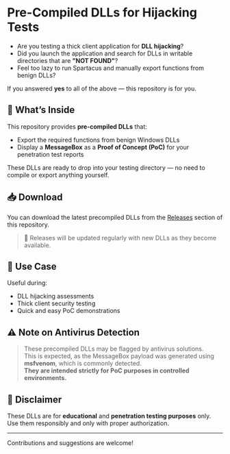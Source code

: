 # Pre-Compiled DLLs for Hijacking Tests

- Are you testing a thick client application for **DLL hijacking**?
- Did you launch the application and search for DLLs in writable directories that are **"NOT FOUND"**?
- Feel too lazy to run Spartacus and manually export functions from benign DLLs?

If you answered **yes** to all of the above — this repository is for you.

## 🔧 What’s Inside

This repository provides **pre-compiled DLLs** that:
- Export the required functions from benign Windows DLLs
- Display a **MessageBox** as a **Proof of Concept (PoC)** for your penetration test reports

These DLLs are ready to drop into your testing directory — no need to compile or export anything yourself.

## 📥 Download

You can download the latest precompiled DLLs from the [Releases](../../releases) section of this repository.

> 🔄 Releases will be updated regularly with new DLLs as they become available.

## 📌 Use Case

Useful during:
- DLL hijacking assessments
- Thick client security testing
- Quick and easy PoC demonstrations

## ⚠️ Note on Antivirus Detection

> These precompiled DLLs may be flagged by antivirus solutions.  
> This is expected, as the MessageBox payload was generated using **msfvenom**, which is commonly detected.  
> **They are intended strictly for PoC purposes in controlled environments.**

## 🛑 Disclaimer

These DLLs are for **educational** and **penetration testing purposes** only. Use them responsibly and only with proper authorization.

---

Contributions and suggestions are welcome!
